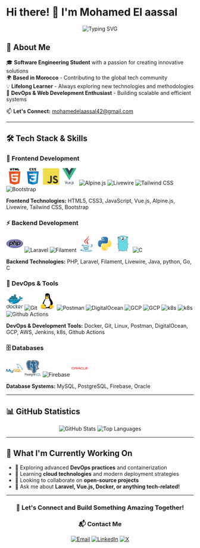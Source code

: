 # Hi there! 👋 I'm Mohamed El aassal

<div align="center">

![Typing SVG](https://readme-typing-svg.herokuapp.com?font=Fira+Code&pause=1000&color=2196F3&center=true&vCenter=true&width=435&lines=Full+Stack+Developer;Software+Engineering+Student;DevOps+Enthusiast;Lifelong+Learner+from+Morocco)

</div>

## 🚀 About Me

🎓 **Software Engineering Student** with a passion for creating innovative solutions  
🌍 **Based in Morocco** - Contributing to the global tech community  
💡 **Lifelong Learner** - Always exploring new technologies and methodologies  
🔧 **DevOps & Web Development Enthusiast** - Building scalable and efficient systems  

📫 **Let's Connect:** [mohamedelaassal42@gmail.com](mailto:mohamedelaassal42@gmail.com)

---

## 🛠️ Tech Stack & Skills

### 🎨 Frontend Development
<p align="left">
  <img src="https://raw.githubusercontent.com/devicons/devicon/master/icons/html5/html5-original-wordmark.svg" alt="HTML5" width="45" height="45"/>
  <img src="https://raw.githubusercontent.com/devicons/devicon/master/icons/css3/css3-original-wordmark.svg" alt="CSS3" width="45" height="45"/>
  <img src="https://raw.githubusercontent.com/devicons/devicon/master/icons/javascript/javascript-original.svg" alt="JavaScript" width="45" height="45"/>
  <img src="https://raw.githubusercontent.com/devicons/devicon/master/icons/vuejs/vuejs-original-wordmark.svg" alt="Vue.js" width="45" height="45"/>
  <img src="https://icon.icepanel.io/Technology/svg/Livewire.svg" alt="Alpine.js" width="45" height="45"/>
  <img src="https://icon.icepanel.io/Technology/svg/Alpine.js.svg" alt="Livewire" width="45" height="45"/>
  <img src="https://upload.wikimedia.org/wikipedia/commons/d/d5/Tailwind_CSS_Logo.svg" alt="Tailwind CSS" width="45" height="45"/>
  <img src="https://upload.wikimedia.org/wikipedia/commons/b/b2/Bootstrap_logo.svg" alt="Bootstrap" width="45" height="45"/>
  
</p>

**Frontend Technologies:** HTML5, CSS3, JavaScript, Vue.js, Alpine.js, Livewire, Tailwind CSS, Bootstrap

### ⚡ Backend Development
<p align="left">
  <img src="https://raw.githubusercontent.com/devicons/devicon/master/icons/php/php-original.svg" alt="PHP" width="45" height="45"/>
  <img src="https://cdn.worldvectorlogo.com/logos/laravel-2.svg" alt="Laravel" width="45" height="45"/>
  <img src="https://avatars.githubusercontent.com/u/64450473?s=48&v=4" alt="Filament" width="45" height="45"/>
  <img src="https://raw.githubusercontent.com/devicons/devicon/master/icons/java/java-original.svg" alt="Java" width="45" height="45"/>
  <img src="https://raw.githubusercontent.com/devicons/devicon/master/icons/python/python-original.svg" alt="Python" width="45" height="45"/>
  <img src="https://raw.githubusercontent.com/devicons/devicon/master/icons/go/go-original.svg" alt="Go" width="45" height="45"/>
  <img src="https://icon.icepanel.io/Technology/svg/C.svg" alt="C" width="45" height="45"/>
  
</p>

**Backend Technologies:** PHP, Laravel, Filament, Livewire, Java, python, Go, C


### 🔧 DevOps & Tools
<p align="left">
  <img src="https://raw.githubusercontent.com/devicons/devicon/master/icons/docker/docker-original-wordmark.svg" alt="Docker" width="45" height="45"/>
  <img src="https://www.vectorlogo.zone/logos/git-scm/git-scm-icon.svg" alt="Git" width="45" height="45"/>
  <img src="https://raw.githubusercontent.com/devicons/devicon/master/icons/linux/linux-original.svg" alt="Linux" width="45" height="45"/>
  <img src="https://www.vectorlogo.zone/logos/getpostman/getpostman-icon.svg" alt="Postman" width="45" height="45"/>
  <img src="https://icon.icepanel.io/Technology/svg/Digital-Ocean.svg" alt="DigitalOcean" width="45" height="45"/>
  <img src="https://icon.icepanel.io/Technology/svg/Google-Cloud.svg" alt="GCP" width="45" height="45"/>
  <img src="https://imgs.search.brave.com/PJF5tA58y7zqz-EANRxfd6vXznPaoSmMXXQ0Ni2mPec/rs:fit:860:0:0:0/g:ce/aHR0cHM6Ly9pbWFn/ZXMuc2Vla2xvZ28u/Y29tL2xvZ28tcG5n/LzMxLzIvYW1hem9u/LXdlYi1zZXJ2aWNl/cy1hd3MtbG9nby1w/bmdfc2Vla2xvZ28t/MzE5MTg4LnBuZw" alt="GCP" width="45" height="45"/>

  <img src="https://imgs.search.brave.com/UUJ0APV3kNS9UOqNo-Ed9143f59mKjoiycErvB3f89M/rs:fit:860:0:0:0/g:ce/aHR0cHM6Ly9pY29u/LmljZXBhbmVsLmlv/L1RlY2hub2xvZ3kv/c3ZnL0plbmtpbnMu/c3Zn" alt="k8s" width="45" height="45"/>
  
  <img src="https://imgs.search.brave.com/mUc65Rlwna1TTN-SiKPIzv1kDD-NHOujKqOyoukY6z4/rs:fit:860:0:0:0/g:ce/aHR0cHM6Ly91cGxv/YWQud2lraW1lZGlh/Lm9yZy93aWtpcGVk/aWEvY29tbW9ucy8z/LzM5L0t1YmVybmV0/ZXNfbG9nb193aXRo/b3V0X3dvcmttYXJr/LnN2Zw" alt="k8s" width="45" height="45"/>
  
  <img src="https://logo.svgcdn.com/l/github-actions.svg" alt="Github Actions" width="45" height="45"/>

</p>

**DevOps & Development Tools:** Docker, Git, Linux, Postman, DigitalOcean, GCP, AWS, Jenkins, k8s, Github Actions

### 🗄️ Databases
<p align="left">
  <img src="https://raw.githubusercontent.com/devicons/devicon/master/icons/mysql/mysql-original-wordmark.svg" alt="MySQL" width="45" height="45"/>
  <img src="https://raw.githubusercontent.com/devicons/devicon/master/icons/postgresql/postgresql-original-wordmark.svg" alt="PostgreSQL" width="45" height="45"/>
  <img src="https://imgs.search.brave.com/YUVeDdqChQKYFrHaH7b01rrCdjM_TTFQidwY3FFLHZU/rs:fit:860:0:0:0/g:ce/aHR0cHM6Ly9sb2dv/ZGl4LmNvbS9sb2dv/LzM1OTk1Ni5wbmc" alt="Firebase" width="45" height="45"/>
  <img src="https://raw.githubusercontent.com/devicons/devicon/master/icons/oracle/oracle-original.svg" alt="Oracle" width="45" height="45"/>
</p>

**Database Systems:** MySQL, PostgreSQL, Firebase, Oracle




---

## 📊 GitHub Statistics

<div align="center">
  <img src="https://github-readme-stats.vercel.app/api?username=mohamedelaassal&show_icons=true&theme=tokyonight&hide_border=true&count_private=true" alt="GitHub Stats" height="165"/>
  <img src="https://github-readme-stats.vercel.app/api/top-langs?username=mohamedelaassal&show_icons=true&theme=tokyonight&layout=compact&hide_border=true" alt="Top Languages" height="165"/>
</div>


---

## 🌟 What I'm Currently Working On

- 🔭 Exploring advanced **DevOps practices** and containerization  
- 🌱 Learning **cloud technologies** and modern deployment strategies  
- 👯 Looking to collaborate on **open-source projects**  
- 💬 Ask me about **Laravel, Vue.js, Docker, or anything tech-related!**

---

<div align="center">

### 🤝 Let's Connect and Build Something Amazing Together!

### 📬 Contact Me


[![Email](https://img.shields.io/badge/Email-D14836?style=for-the-badge&logo=gmail&logoColor=white)](mailto:mohamedelaassal42@gmail.com)
[![LinkedIn](https://img.shields.io/badge/LinkedIn-0077B5?style=for-the-badge&logo=linkedin&logoColor=white)](https://www.linkedin.com/in/mohamed-el-aassal-910486267/)
[![X](https://img.shields.io/badge/-000000?style=for-the-badge&logo=x&logoColor=white)](https://x.com/Lzz_gottalent)



</div>


